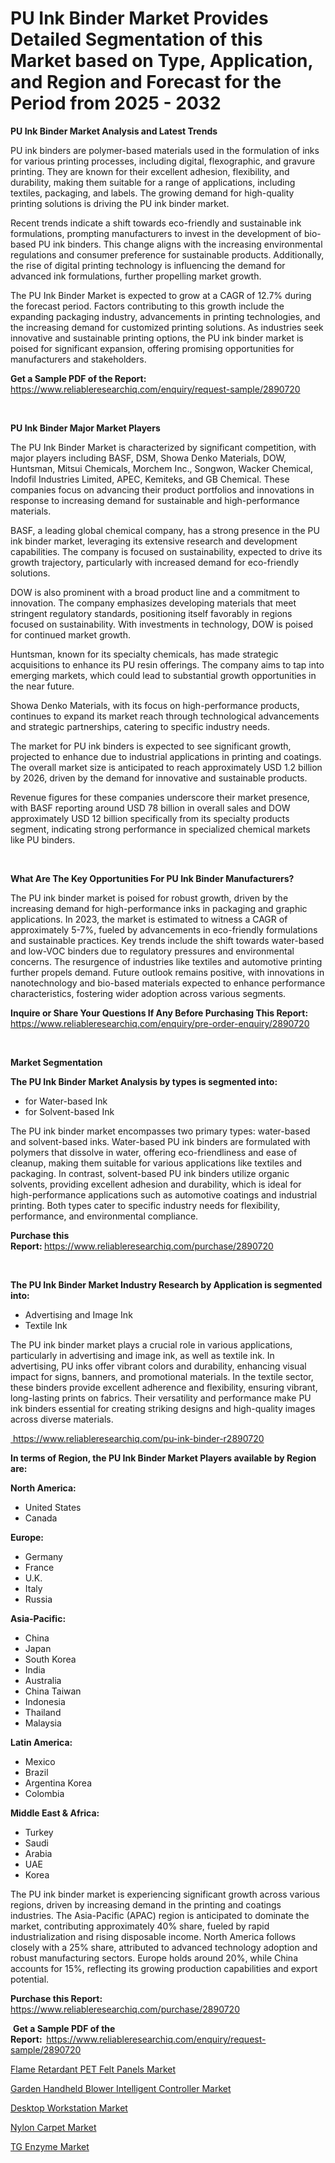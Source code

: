<p><h1>PU Ink Binder Market Provides Detailed Segmentation of this Market based on Type, Application, and Region and Forecast for the Period from 2025 - 2032</h1></p><p><strong>PU Ink Binder Market Analysis and Latest Trends</strong></p>
<p><p>PU ink binders are polymer-based materials used in the formulation of inks for various printing processes, including digital, flexographic, and gravure printing. They are known for their excellent adhesion, flexibility, and durability, making them suitable for a range of applications, including textiles, packaging, and labels. The growing demand for high-quality printing solutions is driving the PU ink binder market.</p><p>Recent trends indicate a shift towards eco-friendly and sustainable ink formulations, prompting manufacturers to invest in the development of bio-based PU ink binders. This change aligns with the increasing environmental regulations and consumer preference for sustainable products. Additionally, the rise of digital printing technology is influencing the demand for advanced ink formulations, further propelling market growth.</p><p>The PU Ink Binder Market is expected to grow at a CAGR of 12.7% during the forecast period. Factors contributing to this growth include the expanding packaging industry, advancements in printing technologies, and the increasing demand for customized printing solutions. As industries seek innovative and sustainable printing options, the PU ink binder market is poised for significant expansion, offering promising opportunities for manufacturers and stakeholders.</p></p>
<p><strong>Get a Sample PDF of the Report:&nbsp;</strong> <a href="https://www.reliableresearchiq.com/enquiry/request-sample/2890720?utm_campaign=973&utm_medium=2&utm_source=Github&utm_content=ia&utm_term=14032025&utm_id=pu-ink-binder">https://www.reliableresearchiq.com/enquiry/request-sample/2890720</a></p>
<p>&nbsp;</p>
<p><strong>PU Ink Binder Major Market Players</strong></p>
<p><p>The PU Ink Binder Market is characterized by significant competition, with major players including BASF, DSM, Showa Denko Materials, DOW, Huntsman, Mitsui Chemicals, Morchem Inc., Songwon, Wacker Chemical, Indofil Industries Limited, APEC, Kemiteks, and GB Chemical. These companies focus on advancing their product portfolios and innovations in response to increasing demand for sustainable and high-performance materials.</p><p>BASF, a leading global chemical company, has a strong presence in the PU ink binder market, leveraging its extensive research and development capabilities. The company is focused on sustainability, expected to drive its growth trajectory, particularly with increased demand for eco-friendly solutions.</p><p>DOW is also prominent with a broad product line and a commitment to innovation. The company emphasizes developing materials that meet stringent regulatory standards, positioning itself favorably in regions focused on sustainability. With investments in technology, DOW is poised for continued market growth.</p><p>Huntsman, known for its specialty chemicals, has made strategic acquisitions to enhance its PU resin offerings. The company aims to tap into emerging markets, which could lead to substantial growth opportunities in the near future.</p><p>Showa Denko Materials, with its focus on high-performance products, continues to expand its market reach through technological advancements and strategic partnerships, catering to specific industry needs.</p><p>The market for PU ink binders is expected to see significant growth, projected to enhance due to industrial applications in printing and coatings. The overall market size is anticipated to reach approximately USD 1.2 billion by 2026, driven by the demand for innovative and sustainable products.</p><p>Revenue figures for these companies underscore their market presence, with BASF reporting around USD 78 billion in overall sales and DOW approximately USD 12 billion specifically from its specialty products segment, indicating strong performance in specialized chemical markets like PU binders.</p></p>
<p>&nbsp;</p>
<p><strong>What Are The Key Opportunities For PU Ink Binder Manufacturers?</strong></p>
<p><p>The PU ink binder market is poised for robust growth, driven by the increasing demand for high-performance inks in packaging and graphic applications. In 2023, the market is estimated to witness a CAGR of approximately 5-7%, fueled by advancements in eco-friendly formulations and sustainable practices. Key trends include the shift towards water-based and low-VOC binders due to regulatory pressures and environmental concerns. The resurgence of industries like textiles and automotive printing further propels demand. Future outlook remains positive, with innovations in nanotechnology and bio-based materials expected to enhance performance characteristics, fostering wider adoption across various segments.</p></p>
<p><strong>Inquire or Share Your Questions If Any Before Purchasing This Report:</strong> <a href="https://www.reliableresearchiq.com/enquiry/pre-order-enquiry/2890720?utm_campaign=973&utm_medium=2&utm_source=Github&utm_content=ia&utm_term=14032025&utm_id=pu-ink-binder">https://www.reliableresearchiq.com/enquiry/pre-order-enquiry/2890720</a></p>
<p>&nbsp;</p>
<p><strong>Market Segmentation</strong></p>
<p><strong>The PU Ink Binder Market Analysis by types is segmented into:</strong></p>
<p><ul><li> for Water-based Ink</li><li>for Solvent-based Ink </li></ul></p>
<p><p>The PU ink binder market encompasses two primary types: water-based and solvent-based inks. Water-based PU ink binders are formulated with polymers that dissolve in water, offering eco-friendliness and ease of cleanup, making them suitable for various applications like textiles and packaging. In contrast, solvent-based PU ink binders utilize organic solvents, providing excellent adhesion and durability, which is ideal for high-performance applications such as automotive coatings and industrial printing. Both types cater to specific industry needs for flexibility, performance, and environmental compliance.</p></p>
<p><strong>Purchase this Report:&nbsp;</strong><a href="https://www.reliableresearchiq.com/purchase/2890720?utm_campaign=973&utm_medium=2&utm_source=Github&utm_content=ia&utm_term=14032025&utm_id=pu-ink-binder">https://www.reliableresearchiq.com/purchase/2890720</a></p>
<p>&nbsp;</p>
<p><strong>The PU Ink Binder Market Industry Research by Application is segmented into:</strong></p>
<p><ul><li> Advertising and Image Ink</li><li>Textile Ink </li></ul></p>
<p><p>The PU ink binder market plays a crucial role in various applications, particularly in advertising and image ink, as well as textile ink. In advertising, PU inks offer vibrant colors and durability, enhancing visual impact for signs, banners, and promotional materials. In the textile sector, these binders provide excellent adherence and flexibility, ensuring vibrant, long-lasting prints on fabrics. Their versatility and performance make PU ink binders essential for creating striking designs and high-quality images across diverse materials.</p></p>
<p><a href="https://www.reliableresearchiq.com/pu-ink-binder-r2890720?utm_campaign=973&utm_medium=2&utm_source=Github&utm_content=ia&utm_term=14032025&utm_id=pu-ink-binder">&nbsp;https://www.reliableresearchiq.com/pu-ink-binder-r2890720</a></p>
<p><strong>In terms of Region, the PU Ink Binder Market Players available by Region are:</strong></p>
<p>
    <p> <strong> North America: </strong>
        <ul>
            <li>United States</li>
            <li>Canada</li>
        </ul>
        </p> 
    <p> <strong> Europe: </strong>
        <ul>
            <li>Germany</li>
            <li>France</li>
            <li>U.K.</li>
            <li>Italy</li>
            <li>Russia</li>
        </ul>
        </p> 
    <p> <strong> Asia-Pacific: </strong>
        <ul>
            <li>China</li>
            <li>Japan</li>
            <li>South Korea</li>
            <li>India</li>
            <li>Australia</li>
            <li>China Taiwan</li>
            <li>Indonesia</li>
            <li>Thailand</li>
            <li>Malaysia</li>
        </ul>
        </p> 
    <p> <strong> Latin America: </strong>
        <ul>
            <li>Mexico</li>
            <li>Brazil</li>
            <li>Argentina Korea</li>
            <li>Colombia</li>
        </ul>
        </p> 
    <p> <strong> Middle East & Africa: </strong>
        <ul>
            <li>Turkey</li>
            <li>Saudi</li>
            <li>Arabia</li>
            <li>UAE</li>
            <li>Korea</li>
        </ul>
    </p>
    </p>
<p><p>The PU ink binder market is experiencing significant growth across various regions, driven by increasing demand in the printing and coatings industries. The Asia-Pacific (APAC) region is anticipated to dominate the market, contributing approximately 40% share, fueled by rapid industrialization and rising disposable income. North America follows closely with a 25% share, attributed to advanced technology adoption and robust manufacturing sectors. Europe holds around 20%, while China accounts for 15%, reflecting its growing production capabilities and export potential.</p></p>
<p><strong>Purchase this Report: </strong><a href="https://www.reliableresearchiq.com/purchase/2890720?utm_campaign=973&utm_medium=2&utm_source=Github&utm_content=ia&utm_term=14032025&utm_id=pu-ink-binder">https://www.reliableresearchiq.com/purchase/2890720</a></p>
<p>&nbsp;<strong>Get a Sample PDF of the Report:&nbsp;&nbsp;</strong><a href="https://www.reliableresearchiq.com/enquiry/request-sample/2890720?utm_campaign=973&utm_medium=2&utm_source=Github&utm_content=ia&utm_term=14032025&utm_id=pu-ink-binder">https://www.reliableresearchiq.com/enquiry/request-sample/2890720</a></p>
<p><strong></strong></p>
<p><p><a href="https://github.com/fendtdjunawo/Market-Research-Report-List-1/blob/main/flame-retardant-pet-felt-panels-market.md?utm_campaign=973&utm_medium=2&utm_source=Github&utm_content=ia&utm_term=14032025&utm_id=pu-ink-binder">Flame Retardant PET Felt Panels Market</a></p><p><a href="https://github.com/catlowdarcys/Market-Research-Report-List-1/blob/main/garden-handheld-blower-intelligent-controller-market.md?utm_campaign=973&utm_medium=2&utm_source=Github&utm_content=ia&utm_term=14032025&utm_id=pu-ink-binder">Garden Handheld Blower Intelligent Controller Market</a></p><p><a href="https://github.com/kovasovitzzg/Market-Research-Report-List-1/blob/main/desktop-workstation-market.md?utm_campaign=973&utm_medium=2&utm_source=Github&utm_content=ia&utm_term=14032025&utm_id=pu-ink-binder">Desktop Workstation Market</a></p><p><a href="https://github.com/danzopachllq/Market-Research-Report-List-1/blob/main/nylon-carpet-market.md?utm_campaign=973&utm_medium=2&utm_source=Github&utm_content=ia&utm_term=14032025&utm_id=pu-ink-binder">Nylon Carpet Market</a></p><p><a href="https://github.com/hadshpinay/Market-Research-Report-List-1/blob/main/tg-enzyme-market.md?utm_campaign=973&utm_medium=2&utm_source=Github&utm_content=ia&utm_term=14032025&utm_id=pu-ink-binder">TG Enzyme Market</a></p></p>